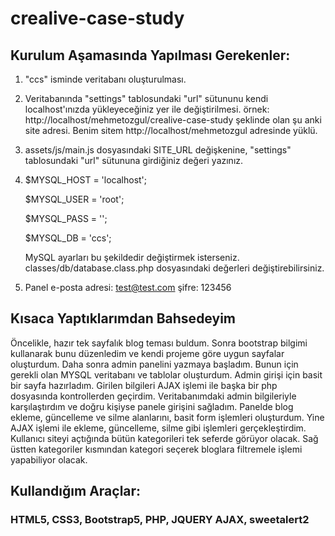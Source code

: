 # crealive-case-study

## Kurulum Aşamasında Yapılması Gerekenler:
1. "ccs" isminde veritabanı oluşturulması.
2. Veritabanında "settings" tablosundaki "url" sütununu kendi localhost'ınızda yükleyeceğiniz yer ile değiştirilmesi.
		örnek: http://localhost/mehmetozgul/crealive-case-study şeklinde olan şu anki site adresi. Benim sitem http://localhost/mehmetozgul adresinde yüklü.
3. assets/js/main.js dosyasındaki SITE_URL değişkenine, "settings" tablosundaki "url" sütununa girdiğiniz değeri yazınız.


4. $MYSQL_HOST = 'localhost';
		
    $MYSQL_USER = 'root';
		
    $MYSQL_PASS = '';
    
    $MYSQL_DB = 'ccs'; 
		
    MySQL ayarları bu şekildedir değiştirmek isterseniz. classes/db/database.class.php dosyasındaki değerleri değiştirebilirsiniz.
    
5. Panel e-posta adresi: test@test.com şifre: 123456

## Kısaca Yaptıklarımdan Bahsedeyim
Öncelikle, hazır tek sayfalık blog teması buldum. Sonra bootstrap bilgimi kullanarak bunu düzenledim ve kendi projeme göre uygun sayfalar 		oluşturdum. Daha sonra admin panelini yazmaya başladım. Bunun için gerekli olan MYSQL veritabanı ve tablolar oluşturdum. Admin girişi için basit bir sayfa hazırladım. Girilen bilgileri AJAX işlemi ile başka bir php dosyasında kontrollerden geçirdim. Veritabanımdaki admin bilgileriyle karşılaştırdım ve doğru kişiyse panele girişini sağladım. Panelde blog ekleme, güncelleme ve silme alanlarını, basit form işlemleri oluşturdum. Yine AJAX işlemi ile ekleme, güncelleme, silme gibi işlemleri gerçekleştirdim.
Kullanıcı siteyi açtığında bütün kategorileri tek seferde görüyor olacak. Sağ üstten kategoriler kısmından kategori seçerek bloglara filtremele işlemi yapabiliyor olacak.

## Kullandığım Araçlar:
### HTML5, CSS3, Bootstrap5, PHP, JQUERY AJAX, sweetalert2
